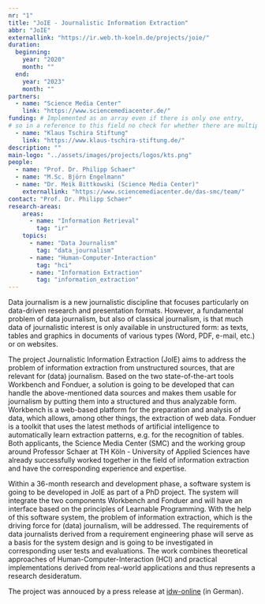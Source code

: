 ```yaml
---
nr: "1"
title: "JoIE - Journalistic Information Extraction"
abbr: "JoIE"
externallink: "https://ir.web.th-koeln.de/projects/joie/"
duration:
  beginning: 
    year: "2020"
    month: ""
  end: 
    year: "2023"
    month: ""
partners:
  - name: "Science Media Center"
    link: "https://www.sciencemediacenter.de/"
funding: # Implemented as an array even if there is only one entry, 
# so in a reference to this field no check for whether there are multiple entries or not is needed
  - name: "Klaus Tschira Stiftung"
    link: "https://www.klaus-tschira-stiftung.de/"
description: ""
main-logo: "../assets/images/projects/logos/kts.png"
people:
  - name: "Prof. Dr. Philipp Schaer"
  - name: "M.Sc. Björn Engelmann"
  - name: "Dr. Meik Bittkowski (Science Media Center)"
    externallink: "https://www.sciencemediacenter.de/das-smc/team/"
contact: "Prof. Dr. Philipp Schaer"
research-areas:
    areas: 
      - name: "Information Retrieval"
        tag: "ir"
    topics:
      - name: "Data Journalism"
        tag: "data_journalism"
      - name: "Human-Computer-Interaction"
        tag: "hci"
      - name: "Information Extraction"
        tag: "information_extraction"
---
```

Data journalism is a new journalistic discipline that focuses particularly on data-driven research and presentation formats. However, a fundamental problem of data journalism, but also of classical journalism, is that much data of journalistic interest is only available in unstructured form: as texts, tables and graphics in documents of various types (Word, PDF, e-mail, etc.) or on websites.

<!--more-->The project Journalistic Information Extraction (JoIE) aims to address the problem of information extraction from unstructured sources, that are relevant for (data) journalism. Based on the two state-of-the-art tools Workbench and Fonduer, a solution is going to be developed that can handle the above-mentioned data sources and makes them usable for journalism by putting them into a structured and thus analyzable form.<!--more--> Workbench is a web-based platform for the preparation and analysis of data, which allows, among other things, the extraction of web data. Fonduer is a toolkit that uses the latest methods of artificial intelligence to automatically learn extraction patterns, e.g. for the recognition of tables. Both applicants, the Science Media Center (SMC) and the working group around Professor Schaer at TH Köln - University of Applied Sciences have already successfully worked together in the field of information extraction and have the corresponding experience and expertise.

Within a 36-month research and development phase, a software system is going to be developed in JoIE as part of a PhD project. The system will integrate the two components Workbench and Fonduer and will have an interface based on the principles of Learnable Programming. With the help of this software system, the problem of information extraction, which is the driving force for (data) journalism, will be addressed. The requirements of data journalists derived from a requirement engineering phase will serve as a basis for the system design and is going to be investigated in corresponding user tests and evaluations. The work combines theoretical approaches of Human-Computer-Interaction (HCI) and practical implementations derived from real-world applications and thus represents a research desideratum.

The project was annouced by a press release at [idw-online](https://idw-online.de/de/news763225) (in German).